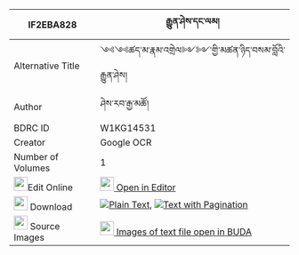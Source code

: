 |IF2EBA828|རྒྱུན་ཤེས་དང་ལམ། 
| --- | --- 
|Alternative Title |༺༺ཚད་མ་རྣམ་འགྲེལ༻༻་གྱི་མཚན་ཉིད་བསམ་བློའི་རྒྱུན་ཤེས།
|Author| ཤེས་རབ་རྒྱ་མཚོ།
|BDRC ID | W1KG14531
|Creator | Google OCR
|Number of Volumes| 1
|<img width="25" src="https://img.icons8.com/color/25/000000/edit-property.png">Edit Online| [<img width="25" src="https://avatars.githubusercontent.com/u/45091458?s=200&v=4"> Open in Editor](http://editor.openpecha.org/IF2EBA828)
|<img width="25" src="https://img.icons8.com/fluent/48/000000/download-2.png"/>  Download | [![](https://img.icons8.com/color/20/000000/txt.png)Plain Text](https://github.com/Openpecha/IF2EBA828/releases/download/v2/gyun_she_dang_lam_plain_IF2EBA828.zip), [![](https://img.icons8.com/color/20/000000/txt.png)Text with Pagination](https://github.com/Openpecha/IF2EBA828/releases/download/v2/gyun_she_dang_lam_pages_IF2EBA828.zip)
|<img width="25" src="https://img.icons8.com/plasticine/100/000000/pictures-folder.png"/>  Source Images | [<img width="25" src="https://library.bdrc.io/icons/BUDA-small.svg"> Images of text file open in BUDA](https://library.bdrc.io/show/bdr:W1KG14531)